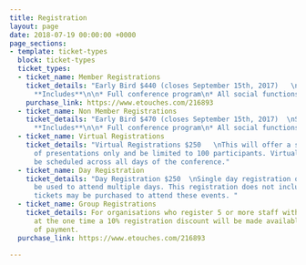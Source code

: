 ```yaml
---
title: Registration
layout: page
date: 2018-07-19 00:00:00 +0000
page_sections:
- template: ticket-types
  block: ticket-types
  ticket_types:
  - ticket_name: Member Registrations
    ticket_details: "Early Bird $440 (closes September 15th, 2017)   \nStandard $495\n\n###
      **Includes**\n\n* Full conference program\n* All social functions"
    purchase_link: https://www.etouches.com/216893
  - ticket_name: Non Member Registrations
    ticket_details: "Early Bird $470 (closes September 15th, 2017)  \nStandard $540\n\n###
      **Includes**\n\n* Full conference program\n* All social functions"
  - ticket_name: Virtual Registrations
    ticket_details: "Virtual Registrations $250   \nThis will offer a single stream
      of presentations only and be limited to 100 participants. Virtual sessions will
      be scheduled across all days of the conference."
  - ticket_name: Day Registration
    ticket_details: "Day Registration $250  \nSingle day registration only, may not
      be used to attend multiple days. This registration does not include Social Events,
      tickets may be purchased to attend these events. "
  - ticket_name: Group Registrations
    ticket_details: For organisations who register 5 or more staff with full registrations
      at the one time a 10% registration discount will be made available at the time
      of payment. 
  purchase_link: https://www.etouches.com/216893

---
```

